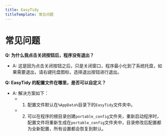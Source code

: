 ```yaml
---
title: EasyTidy
titleTemplate: 常见问题
---
```


# 常见问题

**Q: 为什么我点击关闭按钮后，程序没有退出？**

- A: 这是因为点击关闭按钮之后，只是关闭窗口，程序最小化到了系统托盘，如果需要退出，请右键托盘图标，选择退出按钮进行退出。

**Q: EasyTidy 的配置文件在哪里，是否可以自定义？**

- A: 解决方案如下：
  - 1. 配置文件默认在`%AppData%`目录下的`EasyTidy`文件夹中。
  - 2. 可以在程序的根目录创建`portable_config`文件夹，重新启动程序时，配置文件将重新生成在`portable_config`文件夹中，目录修改后配置都为全新配置，所有设置都会恢复到默认。
